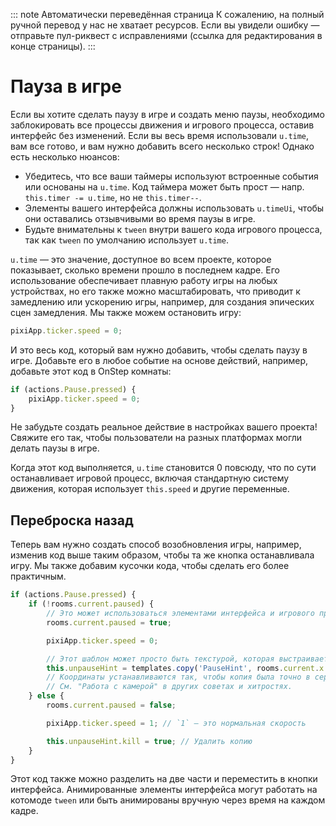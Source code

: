::: note Автоматически переведённая страница
К сожалению, на полный ручной перевод у нас не хватает ресурсов.
Если вы увидели ошибку — отправьте пул-риквест с исправлениями (ссылка для редактирования в конце страницы).
:::

# Пауза в игре

Если вы хотите сделать паузу в игре и создать меню паузы, необходимо заблокировать все процессы движения и игрового процесса, оставив интерфейс без изменений. Если вы весь время использовали `u.time`, вам все готово, и вам нужно добавить всего несколько строк! Однако есть несколько нюансов:

* Убедитесь, что все ваши таймеры используют встроенные события или основаны на `u.time`. Код таймера может быть прост — напр. `this.timer -= u.time`, но не `this.timer--`.
* Элементы вашего интерфейса должны использовать `u.timeUi`, чтобы они оставались отзывчивыми во время паузы в игре.
* Будьте внимательны к `tween` внутри вашего кода игрового процесса, так как `tween` по умолчанию использует `u.time`.

`u.time` — это значение, доступное во всем проекте, которое показывает, сколько времени прошло в последнем кадре. Его использование обеспечивает плавную работу игры на любых устройствах, но его также можно масштабировать, что приводит к замедлению или ускорению игры, например, для создания эпических сцен замедления. Мы также можем остановить игру:

```js
pixiApp.ticker.speed = 0;
```

И это весь код, который вам нужно добавить, чтобы сделать паузу в игре. Добавьте его в любое событие на основе действий, например, добавьте этот код в OnStep комнаты:

```js
if (actions.Pause.pressed) {
    pixiApp.ticker.speed = 0;
}
```

Не забудьте создать реальное действие в настройках вашего проекта! Свяжите его так, чтобы пользователи на разных платформах могли делать паузы в игре.

Когда этот код выполняется, `u.time` становится 0 повсюду, что по сути останавливает игровой процесс, включая стандартную систему движения, которая использует `this.speed` и другие переменные.

## Переброска назад

Теперь вам нужно создать способ возобновления игры, например, изменив код выше таким образом, чтобы та же кнопка останавливала игру. Мы также добавим кусочки кода, чтобы сделать его более практичным.

```js
if (actions.Pause.pressed) {
    if (!rooms.current.paused) {
        // Это может использоваться элементами интерфейса и игрового процесса для остановки любых действий игры, которые не связаны с u.time
        rooms.current.paused = true;

        pixiApp.ticker.speed = 0;

        // Этот шаблон может просто быть текстурой, которая выстраивается в соответствии с видом и сообщает нажать на кнопку устройства, специфичную для своего устройства (например, "Нажмите Escape для паузы" для клавиатурных устройств).
        this.unpauseHint = templates.copy('PauseHint', rooms.current.x + camera.width / 2, rooms.current.y + camera.height / 2);
        // Координаты устанавливаются так, чтобы копия была точно в середине экрана игрока.
        // См. "Работа с камерой" в других советах и хитростях.
    } else {
        rooms.current.paused = false;

        pixiApp.ticker.speed = 1; // `1` — это нормальная скорость

        this.unpauseHint.kill = true; // Удалить копию
    }
}
```

Этот код также можно разделить на две части и переместить в кнопки интерфейса. Анимированные элементы интерфейса могут работать на котомоде `tween` или быть анимированы вручную через время на каждом кадре.


